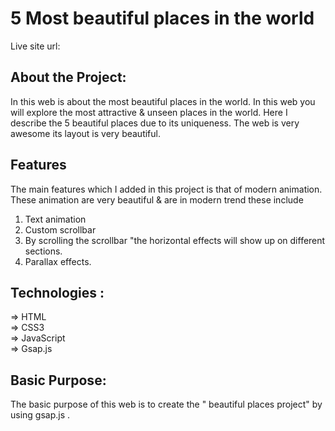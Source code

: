 # 5 Most beautiful places in the world

Live site url:

## About the Project:

In this web is about the most beautiful places in the world. In this web you will
explore the most attractive & unseen places in the world. Here I describe the 5
beautiful places due to its uniqueness. The web is very awesome its layout is very
beautiful.

## Features

The main features which I added in this project is that of modern animation. These animation
are very beautiful & are in modern trend these include

1. Text animation
2. Custom scrollbar
3. By scrolling the scrollbar "the horizontal effects will show up on different sections.
4. Parallax effects.

## Technologies :

=> HTML<br>
=> CSS3<br>
=> JavaScript<br>
=> Gsap.js<br>

## Basic Purpose:

The basic purpose of this web is to create the " beautiful places project" by using gsap.js .
